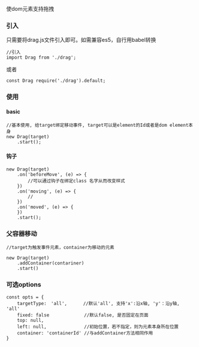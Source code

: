 使dom元素支持拖拽

### 引入
只需要将drag.js文件引入即可。如需兼容es5，自行用babel转换

```
//引入
import Drag from './drag';
```
或者
```
const Drag require('./drag').default;
```


### 使用

#### basic
```
//基本使用, 给target绑定移动事件, target可以是element的Id或者是dom element本身
new Drag(target)
	.start();
```

#### 钩子

```
new Drag(target)
    .on('beforeMove', (e) => {
	    //可以通过钩子在绑定class 名字从而改变样式
    })
    .on('moving', (e) => {
	    //
    })
    .on('moved', (e) => {
    })
    .start();
```

### 父容器移动
```
//target为触发事件元素，container为移动的元素

new Drag(target)
	.addContainer(contariner)
	.start()
```

### 可选options
```
const opts = {
	targetType:　'all',      //默认'all', 支持'x':沿x轴, 'y'：沿y轴, 'all'
	fixed: false             //默认false, 是否固定在页面
	top: null,
	left: null,              //初始位置，若不指定，则为元素本身所在位置
	container: 'containerId' //与addContainer方法相同作用
}
```

